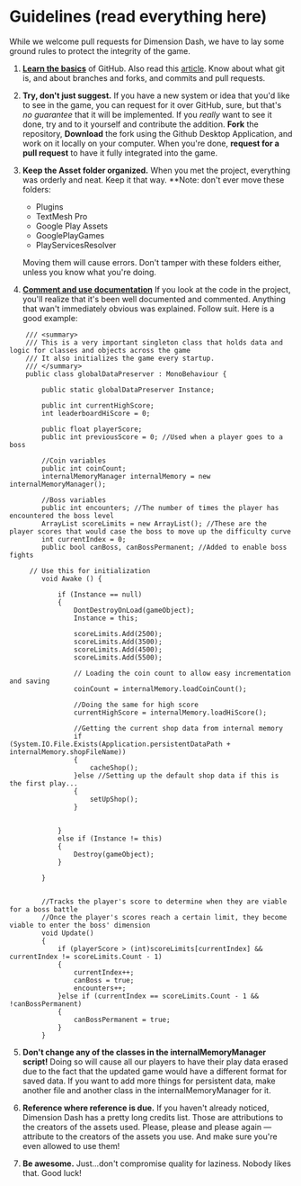 ﻿# Guidelines **(read everything here)**
While we welcome pull requests for Dimension Dash, we have to lay some ground rules to protect the integrity of the game.

 1. **[Learn the basics](https://github.com/features)** of GitHub. Also read this [article](http://www.studica.com/blog/how-to-setup-github-with-unity-step-by-step-instructions). Know about what git is, and about branches and forks, and commits and pull requests.
 2. **Try, don't just suggest.** If you have a new system or idea that you'd like to see in the game, you can request for it over GitHub, sure, but that's *no guarantee* that it will be implemented. If you *really* want to see it done, try and to it yourself and contribute the addition. **Fork** the repository, **Download** the fork using the Github Desktop Application, and work on it locally on your computer. When you're done, **request for a pull request** to have it fully integrated into the game. 
 3. **Keep the Asset folder organized.** When you met the project, everything was orderly and neat. Keep it that way. **Note: don't ever move these folders:
	 - Plugins 
	 - TextMesh Pro
	 - Google Play Assets
	 - GooglePlayGames 
	 - PlayServicesResolver 
	 
	Moving them will cause errors. Don't tamper with these folders either, unless you know what you're doing.

 4. **[Comment and use documentation](https://www.loadingdeveloper.com/writing-cleaner-code-part-one/)** If you look at the code in the project, you'll realize that it's been well documented and commented. Anything that wan't immediately obvious was explained. Follow suit. Here is a good example:
```
	/// <summary>
	/// This is a very important singleton class that holds data and logic for classes and objects across the game
	/// It also initializes the game every startup.
	/// </summary>
	public class globalDataPreserver : MonoBehaviour {
	
	    public static globalDataPreserver Instance;
	
	    public int currentHighScore;
	    int leaderboardHiScore = 0;
	
	    public float playerScore;
	    public int previousScore = 0; //Used when a player goes to a boss
	
	    //Coin variables
	    public int coinCount;
	    internalMemoryManager internalMemory = new internalMemoryManager();
	
	    //Boss variables
	    public int encounters; //The number of times the player has encountered the boss level
	    ArrayList scoreLimits = new ArrayList(); //These are the player scores that would case the boss to move up the difficulty curve
	    int currentIndex = 0;
	    public bool canBoss, canBossPermanent; //Added to enable boss fights
	
	 // Use this for initialization
	    void Awake () {
	
	        if (Instance == null)
	        {
	            DontDestroyOnLoad(gameObject);
	            Instance = this;
	
	            scoreLimits.Add(2500);
	            scoreLimits.Add(3500);
	            scoreLimits.Add(4500);
	            scoreLimits.Add(5500);
	
	            // Loading the coin count to allow easy incrementation and saving
	            coinCount = internalMemory.loadCoinCount();
	
	            //Doing the same for high score
	            currentHighScore = internalMemory.loadHiScore();
	
	            //Getting the current shop data from internal memory
	            if (System.IO.File.Exists(Application.persistentDataPath + internalMemory.shopFileName))
	            {
	                cacheShop();
	            }else //Setting up the default shop data if this is the first play...
	            {
	                setUpShop();
	            }
	
	
	        }
	        else if (Instance != this)
	        {
	            Destroy(gameObject);
	        }
	        
		}
	
	
	    //Tracks the player's score to determine when they are viable for a boss battle
	    //Once the player's scores reach a certain limit, they become viable to enter the boss' dimension
	    void Update()
	    {
	        if (playerScore > (int)scoreLimits[currentIndex] && currentIndex != scoreLimits.Count - 1)
	        {
	            currentIndex++;
	            canBoss = true;
	            encounters++;
	        }else if (currentIndex == scoreLimits.Count - 1 && !canBossPermanent)
	        {
	            canBossPermanent = true;
	        }
	    }
```
	

 5. **Don't change any of the classes in the internalMemoryManager script!** Doing so will cause all our players to have their play data erased due to the fact that the updated game would have a different format for saved data. If you want to add more things for persistent data, make another file and another class in the internalMemoryManager for it.
 
 7. **Reference where reference is due.** If you haven't already noticed,  Dimension Dash has a pretty long credits list. Those are attributions to the creators of the assets used. Please, please and please again — attribute to the creators of the assets you use. And make sure you're even allowed to use them!
 
 6. **Be awesome.** Just...don't compromise quality for laziness. Nobody likes that. Good luck!

